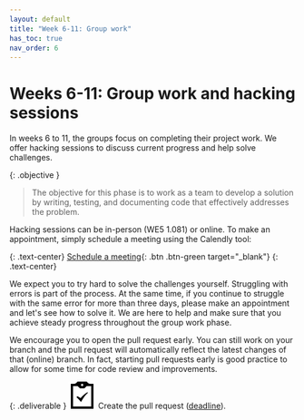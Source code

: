 ```yaml
---
layout: default
title: "Week 6-11: Group work"
has_toc: true
nav_order: 6
---
```


# Weeks 6-11: Group work and hacking sessions

In weeks 6 to 11, the groups focus on completing their project work.
We offer hacking sessions to discuss current progress and help solve challenges.

{: .objective }
> The objective for this phase is to work as a team to develop a solution by writing, testing, and documenting code that effectively addresses the problem.

Hacking sessions can be in-person (WE5 1.081) or online.
To make an appointment, simply schedule a meeting using the Calendly tool:

{: .text-center}
[Schedule a meeting](https://calendly.com/gerit-wagner/30min){: .btn .btn-green target="_blank"}
{: .text-center}

We expect you to try hard to solve the challenges yourself.
Struggling with errors is part of the process.
At the same time, if you continue to struggle with the same error for more than three days, please make an appointment and let's see how to solve it.
We are here to help and make sure that you achieve steady progress throughout the group work phase.

We encourage you to open the pull request early.
You can still work on your branch and the pull request will automatically reflect the latest changes of that (online) branch.
In fact, starting pull requests early is good practice to allow for some time for code review and improvements.

{: .deliverable }
![tasks logo](../assets/iconmonstr-clipboard-5.svg) Create the pull request ([deadline](../index.html#deliverables)).
